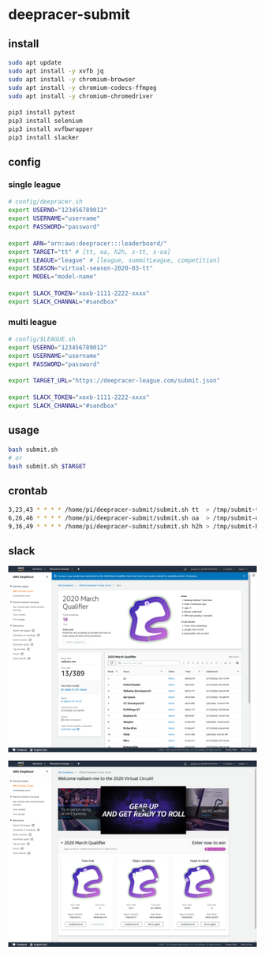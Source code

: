 # deepracer-submit

## install

```bash
sudo apt update
sudo apt install -y xvfb jq
sudo apt install -y chromium-browser
sudo apt install -y chromium-codecs-ffmpeg
sudo apt install -y chromium-chromedriver

pip3 install pytest
pip3 install selenium
pip3 install xvfbwrapper
pip3 install slacker
```

## config

### single league

```bash
# config/deepracer.sh
export USERNO="123456789012"
export USERNAME="username"
export PASSWORD="password"

export ARN="arn:aws:deepracer:::leaderboard/"
export TARGET="tt" # [tt, oa, h2h, s-tt, s-oa]
export LEAGUE="league" # [league, summitLeague, competition]
export SEASON="virtual-season-2020-03-tt"
export MODEL="model-name"

export SLACK_TOKEN="xoxb-1111-2222-xxxx"
export SLACK_CHANNAL="#sandbox"
```

### multi league

```bash
# config/$LEAGUE.sh
export USERNO="123456789012"
export USERNAME="username"
export PASSWORD="password"

export TARGET_URL="https://deepracer-league.com/submit.json"

export SLACK_TOKEN="xoxb-1111-2222-xxxx"
export SLACK_CHANNAL="#sandbox"
```

## usage

```bash
bash submit.sh
# or
bash submit.sh $TARGET
```

## crontab

```bash
3,23,43 * * * * /home/pi/deepracer-submit/submit.sh tt  > /tmp/submit-tt.log 2>&1
6,26,46 * * * * /home/pi/deepracer-submit/submit.sh oa  > /tmp/submit-oa.log 2>&1
9,36,49 * * * * /home/pi/deepracer-submit/submit.sh h2h > /tmp/submit-h2h.log 2>&1
```

## slack

![submit](./images/submit-tt.png)

![result](./images/result-tt.png)
